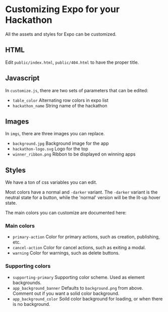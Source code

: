 # Customizing Expo for your Hackathon

All the assets and styles for Expo can be customized.

## HTML
Edit `public/index.html`, `public/404.html` to have the proper title.

## Javascript

In `customize.js`, there are two sets of parameters that can be edited:
- `table_color` Alternating row colors in expo list
- `hackathon_name` String name of the hackathon

## Images
In `imgs`, there are three images you can replace.

- `background.jpg` Background image for the app
- `hackathon-logo.svg` Logo for the top
- `winner_ribbon.png` Ribbon to be displayed on winning apps

## Styles
We have a ton of css variables you can edit.

Most colors have a normal and `-darker` variant. The `-darker` variant is the neutral state for a button, while the 'normal' version will be the lit-up hover state.

The main colors you can customize are documented here:

### Main colors
- `primary-action` Color for primary actions, such as creation, publishing, etc.
- `cancel-action` Color for cancel actions, such as exiting a modal.
- `warning` Color for warnings, such as delete buttons.

### Supporting colors
- `supporting-primary` Supporting color scheme. Used as element backgrounds.
- `app_background_banner` Defaults to `background.png` from above. Comment out if you want a solid color background.
- `app_background_color` Soild color background for loading, or when there is no background.